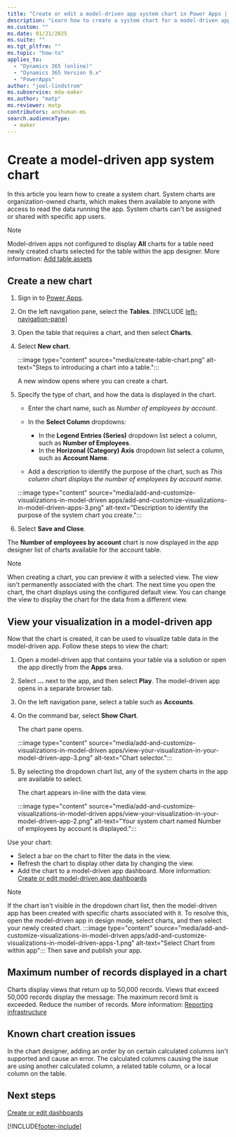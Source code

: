 ```yaml
---
title: "Create or edit a model-driven app system chart in Power Apps | MicrosoftDocs"
description: "Learn how to create a system chart for a model-driven app"
ms.custom: ""
ms.date: 01/21/2025
ms.suite: ""
ms.tgt_pltfrm: ""
ms.topic: "how-to"
applies_to: 
  - "Dynamics 365 (online)"
  - "Dynamics 365 Version 9.x"
  - "PowerApps"
author: "joel-lindstrom"
ms.subservice: mda-maker
ms.author: "matp"
ms.reviewer: matp
contributors: anshuman-ms
search.audienceType: 
  - maker
---
```

# Create a model-driven app system chart

In this article you learn how to create a system chart. System charts are organization-owned charts, which makes them available to anyone with access to read the data running the app. System charts can't be assigned or shared with specific app users.

> [!NOTE]
> Model-driven apps not configured to display **All** charts for a table need newly created charts selected for the table within the app designer. More information: [Add table assets](add-edit-app-components.md#add-table-assets)

## Create a new chart

1. Sign in to [Power Apps](https://make.powerapps.com/?utm_source=padocs&utm_medium=linkinadoc&utm_campaign=referralsfromdoc).
1. On the left navigation pane, select the **Tables**. [!INCLUDE [left-navigation-pane](../../includes/left-navigation-pane.md)]
1. Open the table that requires a chart, and then select **Charts**.

1. Select **New chart**.

   :::image type="content" source="media/create-table-chart.png" alt-text="Steps to introducing a chart into a table.":::

   A new window opens where you can create a chart.

1. Specify the type of chart, and how the data is displayed in the chart.

   - Enter the chart name, such as *Number of employees by account*.
   - In the **Select Column** dropdowns:
      - In the **Legend Entries (Series)** dropdown list select a column, such as **Number of Employees**.
      - In the **Horizonal (Category) Axis** dropdown list select a column, such as **Account Name**.

   - Add a description to identify the purpose of the chart, such as *This column chart displays the number of employees by account name*.

   :::image type="content" source="media/add-and-customize-visualizations-in-model-driven apps/add-and-customize-visualizations-in-model-driven-apps-3.png" alt-text="Description to identify the purpose of the system chart you create.":::

1. Select **Save and Close**.

The **Number of employees by account** chart is now displayed in the app designer list of charts available for the account table.

> [!NOTE]
> When creating a chart, you can preview it with a selected view. The view isn't permanently associated with the chart. The next time you open the chart, the chart displays using the configured default view. You can change the view to display the chart for the data from a different view.

## View your visualization in a model-driven app

Now that the chart is created, it can be used to visualize table data in the model-driven app. Follow these steps to view the chart:

1. Open a model-driven app that contains your table via a solution or open the app directly from the **Apps** area.
2. Select **...** next to the app, and then select **Play**. The model-driven app opens in a separate browser tab.

3. On the left navigation pane, select a table such as **Accounts**.

4. On the command bar, select **Show Chart**.

   The chart pane opens.

   :::image type="content" source="media/add-and-customize-visualizations-in-model-driven apps/view-your-visualization-in-your-model-driven-app-3.png" alt-text="Chart selector.":::

5. By selecting the dropdown chart list, any of the system charts in the app are available to select.

   The chart appears in-line with the data view.

   :::image type="content" source="media/add-and-customize-visualizations-in-model-driven apps/view-your-visualization-in-your-model-driven-app-2.png" alt-text="Your system chart named Number of employees by account is displayed.":::

Use your chart:
- Select a bar on the chart to filter the data in the view.
- Refresh the chart to display other data by changing the view.
- Add the chart to a model-driven app dashboard. More information: [Create or edit model-driven app dashboards](create-edit-dashboards.md)

> [!NOTE] 
> If the chart isn't visible in the dropdown chart list, then the model-driven app has been created with specific charts associated with it. To resolve this, open the model-driven app in design mode, select charts, and then select your newly created chart. 
> :::image type="content" source="media/add-and-customize-visualizations-in-model-driven apps/add-and-customize-visualizations-in-model-driven-apps-1.png" alt-text="Select Chart from within app":::
> Then save and publish your app.

## Maximum number of records displayed in a chart

Charts display views that return up to 50,000 records. Views that exceed 50,000 records display the message: The maximum record limit is exceeded. Reduce the number of records. More information: [Reporting infrastructure](reporting-considerations.md#reporting-infrastructure)

## Known chart creation issues

In the chart designer, adding an order by on certain calculated columns isn't supported and cause an error. The calculated columns causing the issue are using another calculated column, a related table column, or a local column on the table.

## Next steps

[Create or edit dashboards](create-edit-dashboards.md)

[!INCLUDE[footer-include](../../includes/footer-banner.md)]
